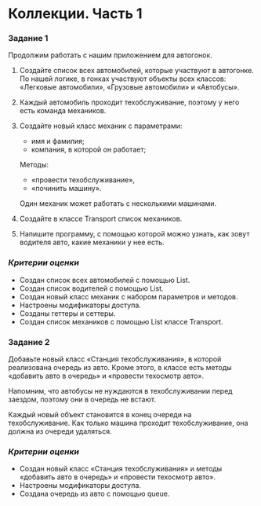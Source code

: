 ﻿#                               Коллекции. Часть 1

### Задание 1

Продолжим работать с нашим приложением для автогонок.

1. Создайте список всех автомобилей, которые участвуют в автогонке. По нашей логике, в гонках участвуют объекты всех классов: «Легковые автомобили», «Грузовые автомобили» и «Автобусы».
2. Каждый автомобиль проходит техобслуживание, поэтому у него есть команда механиков.
3. Создайте новый класс механик с параметрами:
   - имя и фамилия;
   - компания, в которой он работает;
   
   Методы:
   - «провести техобслуживание»,
   - «починить машину».
   
   Один механик может работать с несколькими машинами.

4. Создайте в классе Transport список механиков.
5. Напишите программу, с помощью которой можно узнать, как зовут водителя авто, какие механики у нее есть.

### *Критерии оценки*

- Создан список всех автомобилей с помощью List.
- Создан список водителей с помощью List.
- Создан новый класс механик с набором параметров и методов.
- Настроены модификаторы доступа.
- Созданы геттеры и сеттеры.
- Создан список механиков с помощью List классе Transport.

### Задание 2

Добавьте новый класс «Станция техобслуживания», в которой реализована очередь из авто. Кроме этого, в классе есть методы «добавить авто в очередь» и «провести техосмотр авто».

Напомним, что автобусы не нуждаются в техобслуживании перед заездом, поэтому они в очередь не встают.

Каждый новый объект становится в конец очереди на техобслуживание. Как только машина проходит техобслуживание, она должна из очереди удаляться.

### *Критерии оценки*

- Создан новый класс «Станция техобслуживания» и методы «добавить авто в очередь» и «провести техосмотр авто».
- Настроены модификаторы доступа.
- Создана очередь из авто с помощью queue.